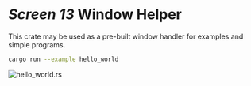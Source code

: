 # _Screen 13_ Window Helper

This crate may be used as a pre-built window handler for examples and simple programs.

```sh
cargo run --example hello_world
```

<image alt="hello_world.rs" src="../../.github/img/hello_world.png">
